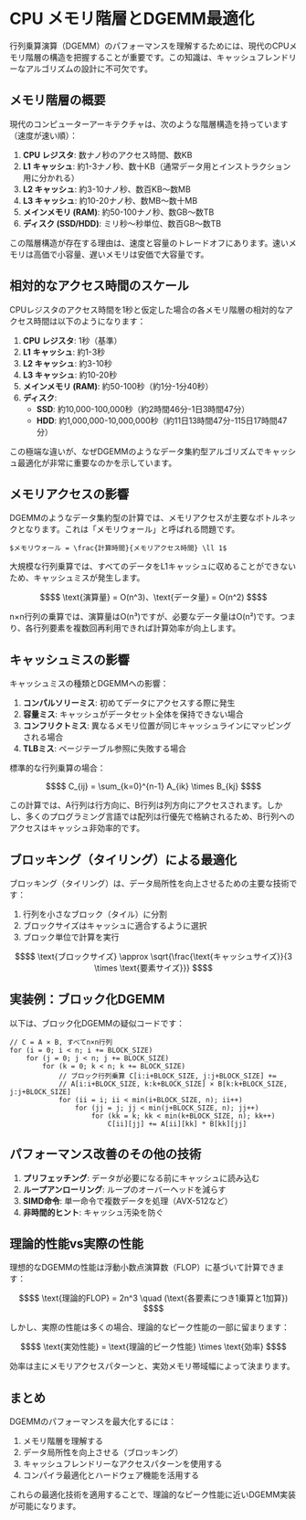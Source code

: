 # CPU メモリ階層とDGEMM最適化

行列乗算演算（DGEMM）のパフォーマンスを理解するためには、現代のCPUメモリ階層の構造を把握することが重要です。この知識は、キャッシュフレンドリーなアルゴリズムの設計に不可欠です。

## メモリ階層の概要

現代のコンピューターアーキテクチャは、次のような階層構造を持っています（速度が速い順）：

1. **CPU レジスタ**: 数ナノ秒のアクセス時間、数KB
2. **L1 キャッシュ**: 約1-3ナノ秒、数十KB（通常データ用とインストラクション用に分かれる）
3. **L2 キャッシュ**: 約3-10ナノ秒、数百KB〜数MB
4. **L3 キャッシュ**: 約10-20ナノ秒、数MB〜数十MB
5. **メインメモリ (RAM)**: 約50-100ナノ秒、数GB〜数TB
6. **ディスク (SSD/HDD)**: ミリ秒〜秒単位、数百GB〜数TB

この階層構造が存在する理由は、速度と容量のトレードオフにあります。速いメモリは高価で小容量、遅いメモリは安価で大容量です。

## 相対的なアクセス時間のスケール

CPUレジスタのアクセス時間を1秒と仮定した場合の各メモリ階層の相対的なアクセス時間は以下のようになります：

1. **CPU レジスタ**: 1秒（基準）
2. **L1 キャッシュ**: 約1-3秒
3. **L2 キャッシュ**: 約3-10秒
4. **L3 キャッシュ**: 約10-20秒
5. **メインメモリ (RAM)**: 約50-100秒（約1分-1分40秒）
6. **ディスク**:
   - **SSD**: 約10,000-100,000秒（約2時間46分-1日3時間47分）
   - **HDD**: 約1,000,000-10,000,000秒（約11日13時間47分-115日17時間47分）

この極端な違いが、なぜDGEMMのようなデータ集約型アルゴリズムでキャッシュ最適化が非常に重要なのかを示しています。

## メモリアクセスの影響

DGEMMのようなデータ集約型の計算では、メモリアクセスが主要なボトルネックとなります。これは「メモリウォール」と呼ばれる問題です。

`$メモリウォール = \frac{計算時間}{メモリアクセス時間} \ll 1$`

大規模な行列乗算では、すべてのデータをL1キャッシュに収めることができないため、キャッシュミスが発生します。

```math
$$ \text{演算量} = O(n^3)、\text{データ量} = O(n^2) $$
```

n×n行列の乗算では、演算量はO(n³)ですが、必要なデータ量はO(n²)です。つまり、各行列要素を複数回再利用できれば計算効率が向上します。

## キャッシュミスの影響

キャッシュミスの種類とDGEMMへの影響：

1. **コンパルソリーミス**: 初めてデータにアクセスする際に発生
2. **容量ミス**: キャッシュがデータセット全体を保持できない場合
3. **コンフリクトミス**: 異なるメモリ位置が同じキャッシュラインにマッピングされる場合
4. **TLBミス**: ページテーブル参照に失敗する場合

標準的な行列乗算の場合：

```math
$$ C_{ij} = \sum_{k=0}^{n-1} A_{ik} \times B_{kj} $$
```

この計算では、A行列は行方向に、B行列は列方向にアクセスされます。しかし、多くのプログラミング言語では配列は行優先で格納されるため、B行列へのアクセスはキャッシュ非効率的です。

## ブロッキング（タイリング）による最適化

ブロッキング（タイリング）は、データ局所性を向上させるための主要な技術です：

1. 行列を小さなブロック（タイル）に分割
2. ブロックサイズはキャッシュに適合するように選択
3. ブロック単位で計算を実行

```math
$$ \text{ブロックサイズ} \approx \sqrt{\frac{\text{キャッシュサイズ}}{3 \times \text{要素サイズ}}} $$
```

## 実装例：ブロック化DGEMM

以下は、ブロック化DGEMMの疑似コードです：

```
// C = A × B, すべてn×n行列
for (i = 0; i < n; i += BLOCK_SIZE)
    for (j = 0; j < n; j += BLOCK_SIZE)
        for (k = 0; k < n; k += BLOCK_SIZE)
            // ブロック行列乗算 C[i:i+BLOCK_SIZE, j:j+BLOCK_SIZE] += 
            // A[i:i+BLOCK_SIZE, k:k+BLOCK_SIZE] × B[k:k+BLOCK_SIZE, j:j+BLOCK_SIZE]
            for (ii = i; ii < min(i+BLOCK_SIZE, n); ii++)
                for (jj = j; jj < min(j+BLOCK_SIZE, n); jj++)
                    for (kk = k; kk < min(k+BLOCK_SIZE, n); kk++)
                        C[ii][jj] += A[ii][kk] * B[kk][jj]
```

## パフォーマンス改善のその他の技術

1. **プリフェッチング**: データが必要になる前にキャッシュに読み込む
2. **ループアンローリング**: ループのオーバーヘッドを減らす
3. **SIMD命令**: 単一命令で複数データを処理（AVX-512など）
4. **非時間的ヒント**: キャッシュ汚染を防ぐ

## 理論的性能vs実際の性能

理想的なDGEMMの性能は浮動小数点演算数（FLOP）に基づいて計算できます：

```math
$$ \text{理論的FLOP} = 2n^3 \quad (\text{各要素につき1乗算と1加算}) $$
```

しかし、実際の性能は多くの場合、理論的なピーク性能の一部に留まります：

```math
$$ \text{実効性能} = \text{理論的ピーク性能} \times \text{効率} $$
```

効率は主にメモリアクセスパターンと、実効メモリ帯域幅によって決まります。

## まとめ

DGEMMのパフォーマンスを最大化するには：

1. メモリ階層を理解する
2. データ局所性を向上させる（ブロッキング）
3. キャッシュフレンドリーなアクセスパターンを使用する
4. コンパイラ最適化とハードウェア機能を活用する

これらの最適化技術を適用することで、理論的なピーク性能に近いDGEMM実装が可能になります。
